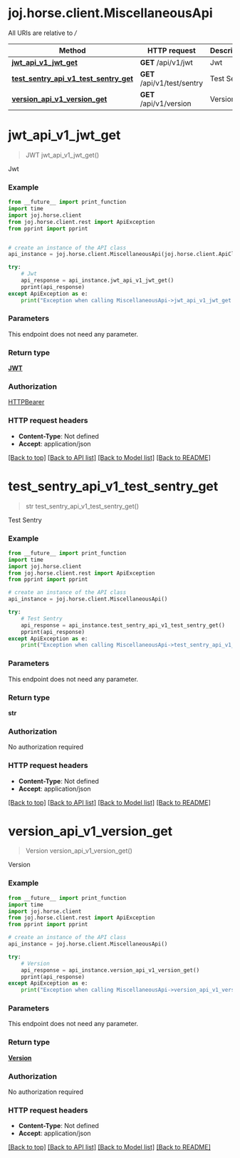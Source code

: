 # joj.horse.client.MiscellaneousApi

All URIs are relative to */*

Method | HTTP request | Description
------------- | ------------- | -------------
[**jwt_api_v1_jwt_get**](MiscellaneousApi.md#jwt_api_v1_jwt_get) | **GET** /api/v1/jwt | Jwt
[**test_sentry_api_v1_test_sentry_get**](MiscellaneousApi.md#test_sentry_api_v1_test_sentry_get) | **GET** /api/v1/test/sentry | Test Sentry
[**version_api_v1_version_get**](MiscellaneousApi.md#version_api_v1_version_get) | **GET** /api/v1/version | Version

# **jwt_api_v1_jwt_get**
> JWT jwt_api_v1_jwt_get()

Jwt

### Example
```python
from __future__ import print_function
import time
import joj.horse.client
from joj.horse.client.rest import ApiException
from pprint import pprint


# create an instance of the API class
api_instance = joj.horse.client.MiscellaneousApi(joj.horse.client.ApiClient(configuration))

try:
    # Jwt
    api_response = api_instance.jwt_api_v1_jwt_get()
    pprint(api_response)
except ApiException as e:
    print("Exception when calling MiscellaneousApi->jwt_api_v1_jwt_get: %s\n" % e)
```

### Parameters
This endpoint does not need any parameter.

### Return type

[**JWT**](JWT.md)

### Authorization

[HTTPBearer](../README.md#HTTPBearer)

### HTTP request headers

 - **Content-Type**: Not defined
 - **Accept**: application/json

[[Back to top]](#) [[Back to API list]](../README.md#documentation-for-api-endpoints) [[Back to Model list]](../README.md#documentation-for-models) [[Back to README]](../README.md)

# **test_sentry_api_v1_test_sentry_get**
> str test_sentry_api_v1_test_sentry_get()

Test Sentry

### Example
```python
from __future__ import print_function
import time
import joj.horse.client
from joj.horse.client.rest import ApiException
from pprint import pprint

# create an instance of the API class
api_instance = joj.horse.client.MiscellaneousApi()

try:
    # Test Sentry
    api_response = api_instance.test_sentry_api_v1_test_sentry_get()
    pprint(api_response)
except ApiException as e:
    print("Exception when calling MiscellaneousApi->test_sentry_api_v1_test_sentry_get: %s\n" % e)
```

### Parameters
This endpoint does not need any parameter.

### Return type

**str**

### Authorization

No authorization required

### HTTP request headers

 - **Content-Type**: Not defined
 - **Accept**: application/json

[[Back to top]](#) [[Back to API list]](../README.md#documentation-for-api-endpoints) [[Back to Model list]](../README.md#documentation-for-models) [[Back to README]](../README.md)

# **version_api_v1_version_get**
> Version version_api_v1_version_get()

Version

### Example
```python
from __future__ import print_function
import time
import joj.horse.client
from joj.horse.client.rest import ApiException
from pprint import pprint

# create an instance of the API class
api_instance = joj.horse.client.MiscellaneousApi()

try:
    # Version
    api_response = api_instance.version_api_v1_version_get()
    pprint(api_response)
except ApiException as e:
    print("Exception when calling MiscellaneousApi->version_api_v1_version_get: %s\n" % e)
```

### Parameters
This endpoint does not need any parameter.

### Return type

[**Version**](Version.md)

### Authorization

No authorization required

### HTTP request headers

 - **Content-Type**: Not defined
 - **Accept**: application/json

[[Back to top]](#) [[Back to API list]](../README.md#documentation-for-api-endpoints) [[Back to Model list]](../README.md#documentation-for-models) [[Back to README]](../README.md)

